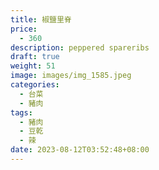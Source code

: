 ```yaml
---
title: 椒鹽里脊
price:
  - 360
description: peppered spareribs
draft: true
weight: 51
image: images/img_1585.jpeg
categories:
  - 台菜
  - 豬肉
tags:
  - 豬肉
  - 豆乾
  - 辣
date: 2023-08-12T03:52:48+08:00
---
```


